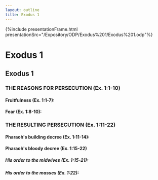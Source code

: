 ```yaml
---
layout: outline
title: Exodus 1
---
```

{%include presentationFrame.html presentationSrc="/Expository/ODP/Exodus%201/Exodus%201.odp"%}

# Exodus 1
## Exodus 1 
### THE REASONS FOR PERSECUTION (Ex. 1:1-10) 
####  Fruitfulness (Ex. 1:1-7): 
####  Fear (Ex. 1:8-10): 
### THE RESULTING PERSECUTION (Ex. 1:11-22) 
####  Pharaoh\'s building decree (Ex. 1:11-14): 
####  Pharaoh\'s bloody decree (Ex. 1:15-22) 
#####  His order to the midwives (Ex. 1:15-21): 
#####  His order to the masses (Ex. 1:22): 
